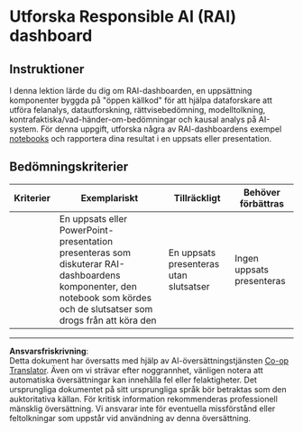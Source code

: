 <!--
CO_OP_TRANSLATOR_METADATA:
{
  "original_hash": "91c6a180ef08e20cc15acfd2d6d6e164",
  "translation_date": "2025-09-05T21:37:09+00:00",
  "source_file": "9-Real-World/2-Debugging-ML-Models/assignment.md",
  "language_code": "sv"
}
-->
# Utforska Responsible AI (RAI) dashboard

## Instruktioner

I denna lektion lärde du dig om RAI-dashboarden, en uppsättning komponenter byggda på "öppen källkod" för att hjälpa dataforskare att utföra felanalys, datautforskning, rättvisebedömning, modelltolkning, kontrafaktiska/vad-händer-om-bedömningar och kausal analys på AI-system. För denna uppgift, utforska några av RAI-dashboardens exempel [notebooks](https://github.com/Azure/RAI-vNext-Preview/tree/main/examples/notebooks) och rapportera dina resultat i en uppsats eller presentation.

## Bedömningskriterier

| Kriterier | Exemplariskt | Tillräckligt | Behöver förbättras |
| --------- | ------------ | ------------ | ------------------ |
|           | En uppsats eller PowerPoint-presentation presenteras som diskuterar RAI-dashboardens komponenter, den notebook som kördes och de slutsatser som drogs från att köra den | En uppsats presenteras utan slutsatser | Ingen uppsats presenteras |

---

**Ansvarsfriskrivning**:  
Detta dokument har översatts med hjälp av AI-översättningstjänsten [Co-op Translator](https://github.com/Azure/co-op-translator). Även om vi strävar efter noggrannhet, vänligen notera att automatiska översättningar kan innehålla fel eller felaktigheter. Det ursprungliga dokumentet på sitt ursprungliga språk bör betraktas som den auktoritativa källan. För kritisk information rekommenderas professionell mänsklig översättning. Vi ansvarar inte för eventuella missförstånd eller feltolkningar som uppstår vid användning av denna översättning.